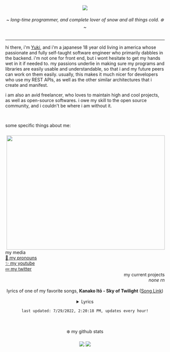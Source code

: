 <div align="center">
	<img src="https://github.com/yukisnow0/yukisnow0/blob/main/wan.png?raw=true" />
	<h6>~ <i>long-time programmer, and complete lover of snow and all things cold. ❄️</i> ~</h6>
	<!-- badges
	<img src="https://visitor-badge.glitch.me/badge?page_id=yukisnow0.yukisnow0" /> -->
</div>

<hr />

hi there, i'm [Yuki](https://github.com/yukisnow0), and i'm a japanese 18 year old living in america whose passionate and fully self-taught software engineer who primarily dabbles in the backend. i'm not one for front end, but i wont hesitate to get my hands wet in it if needed to. my passions underlie in making sure my programs and libraries are easily usable and understandable, so that i and my future peers can work on them easily. usually, this makes it much nicer for developers who use my REST APIs, as well as the other similar architectures that i create and manifest.

i am also an avid freelancer, who loves to maintain high and cool projects, as well as open-source softwares. i owe my skill to the open source community, and i couldn't be where i am without it.

<br />

some specific things about me:
### <img align="right" src="https://i.ytimg.com/vi/_h038UvLsFg/maxresdefault.jpg" width="500" height="360" />
```js
class Yuki extends Programmer {
	age = 18;
	pronouns = "she / her";
	languages = [JavaScript, CSharp, SQL, Lua, Rust, C++, Haskell]; // order from most used to least
	current_projects = [];
	conventions = [snake_case, PascalCase]; // properties & functions, classes
		
	constructor() {
		super("JavaScript"); // programmer constructor takes a main language parameter
		
		// do it if you dare.
		this.pattable = false;
	}
	
	pat() {
		return "*patted Yuki*";
	}
}
```

<div>
	<div align="left">
		my media<br/>
		<a href="https://en.pronouns.page/@yukisnow">💖 my pronouns</a><br/>
		<a href="https://www.youtube.com/channel/UCRr-MhuqjnrhE6ELfxSujJQ">✨ my youtube</a><br/>
		<a href="https://twitter.com/yukisnow0_">💤 my twitter</a>
	</div>
	<div align="right">
		my current projects<br/>
		<i>none rn</i>
	</div>
</div>

<br/>

<div align="center">
	lyrics of one of my favorite songs, <strong>Kanako Itō - Sky of Twilight</strong> (<a href="https://www.youtube.com/watch?v=2Hm_jcpTycI">Song Link</a>)<br /><br />
	<details><summary>Lyrics</summary>
	<pre style="max-height: 250px; overflow: auto;">
あの空目指してた…<br />
<br />
歴史は繰り返す 何度でも人の業<br />
人が人の世を築き<br />
壊してゆく何度も<br />
時が過ぎてく 幾千<br />
それでも人は愛のために<br />
何度滅びても生きる<br />
<br />
この空の向こうにキミがいるなら<br />
この羽で飛び跳ねて<br />
今あと少し キミに届きそうな<br />
指先を伸ばしているのに<br />
仮初めの夢でも<br />
この空の向こうに夢があるなら<br />
キミとその景色見たくて<br />
<br />
歴史は繰り返す 何度でも人の業<br />
それでもボクらは人らしく<br />
今キミとボクがいる黄昏には<br />
人々 夢があって<br />
皆がそれぞれの暮らしの中で<br />
生きている夢をいだいて<br />
さぁ 今すぐ<br />
ボクらも歩きだそう 光へ<br />
この空の向こうに夢があるから<br />
つかみ取れるはずさキミと<br />
<br />
この先の未来のこと　キミがいたなら<br />
この空　雲を突き抜けてく<br />
キミと夢見た場所を目指して　行こう<br />
<br />
この空の向こうに  キミがいるなら<br />
この羽で飛び跳ねて<br />
今あと少し  キミに届きそうな<br />
指先に触れているのに<br />
キミと描いた　この夢  ここに希望抱いて<br />
この場所で　そう　キミと二人で行こう<br />
この空の果てへ　羽ばたいて<br />
見下そうボクらの大地を<br />
<br />
仮初の夢でも<br />
この空の向こうに夢があるなら　<br />
キミとその景色見て<br />
いつかきっと掴み取るよ<br />
<br />
黄昏の空へと　向かって<br />
ボクらは行くのさ<br />
地平線が赤く燃えるその先へと  さぁ
	</pre></details>

	last updated: 7/29/2022, 2:20:18 PM, updates every hour!
</div>


<br />
<br />

<div align="center">
	❄️ my github stats
	<br />
	<br />
	<img src="https://github-profile-trophy.vercel.app/?username=yukisnow0">
	<img src="https://github-readme-stats.vercel.app/api?username=yukisnow0&theme=tokyonight">
</div>
